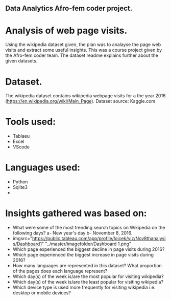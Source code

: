 ##        Data Analytics Afro-fem coder project.
#                                  Analysis of web page visits.
Using the wikipedia dataset given, the plan was to analayse the page web visits and extract some useful insights. This was a course project given by the Afro-fem coder team. The dataset readme explains further about the given datasets.
#                                  Dataset.
The wikipedia dataset contains wikipedia webpage visits for a the year 2016 (https://en.wikipedia.org/wiki/Main_Page).
Dataset source: Kaggle.com
#                                 Tools used:
- Tablaeu
- Excel
- VScode
#                                 Languages used:
- Python
- Sqlite3
- 
#                                 Insights gathered was based on:
- What were some of the most trending search topics on Wikipedia on the following days? a- New year's day b- November 8, 2016.
- imgsrc="https://public.tableau.com/app/profile/loicek/viz/Nov8thanalysis/Dashboard1"
     "../master/imagefolder/Dashboard 1.png"
- Which page experienced the biggest decline in page visits during 2016?
- Which page experienced the biggest increase in page visits during 2016?
- How many languages are represented in this dataset? What proportion of the pages does each language represent?
- Which day(s) of the week is/are the most popular for visiting wikipedia?
- Which day(s) of the week is/are the least popular for visiting wikipedia?
- Which device type is used more frequently for visiting wikipedia i.e. desktop or mobile devices?
